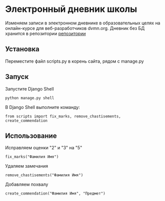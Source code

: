 # Электронный дневник школы

Изменяем записи в электронном дневнике в образовательных целях на онлайн-курсе для веб-разработчиков dvmn.org.
Дневник без БД хранится в репозитории [репозитории](https://github.com/devmanorg/e-diary)

## Установка


Переместите файл scripts.py в корень сайта, рядом с manage.py



## Запуск
Запустите Django Shell
```
python manage.py shell
```
В Django Shell выполните команду:
```
from scripts import fix_marks, remove_chastisements, create_commendation
```

## Использование

Исправляем оценки "2" и "3" на "5"
```
fix_marks("Фамилия Имя")
```
Удаляем замечания
```
remove_chastisements("Фамилия Имя")
```
Добавляем похвалу
```
create_commendation("Фамилия Имя", "Предмет")
```
